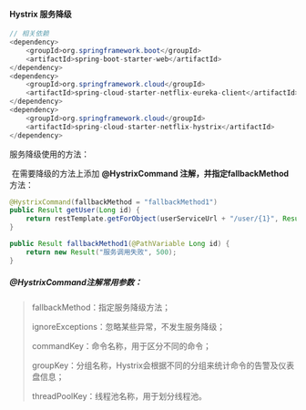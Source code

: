 #### Hystrix 服务降级

```java
// 相关依赖
<dependency>
    <groupId>org.springframework.boot</groupId>
    <artifactId>spring-boot-starter-web</artifactId>
</dependency>
<dependency>
    <groupId>org.springframework.cloud</groupId>
    <artifactId>spring-cloud-starter-netflix-eureka-client</artifactId>
</dependency>
<dependency>
    <groupId>org.springframework.cloud</groupId>
    <artifactId>spring-cloud-starter-netflix-hystrix</artifactId>
</dependency>
```

服务降级使用的方法：

​		在需要降级的方法上添加 **@HystrixCommand **注解，并指定**fallbackMethod**方法：

```java
@HystrixCommand(fallbackMethod = "fallbackMethod1")
public Result getUser(Long id) {
	return restTemplate.getForObject(userServiceUrl + "/user/{1}", Result.class, id);
}

public Result fallbackMethod1(@PathVariable Long id) {
	return new Result("服务调用失败", 500);
}

```

##### @HystrixCommand注解常用参数：

> fallbackMethod：指定服务降级方法；
>
> ignoreExceptions：忽略某些异常，不发生服务降级；
>
> commandKey：命令名称，用于区分不同的命令；
>
> groupKey：分组名称，Hystrix会根据不同的分组来统计命令的告警及仪表盘信息；
>
> threadPoolKey：线程池名称，用于划分线程池。